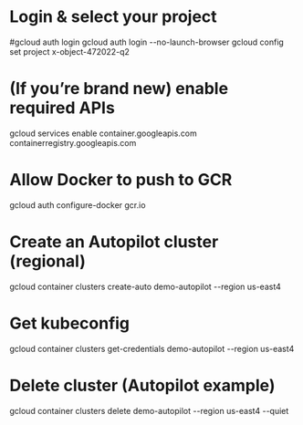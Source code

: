 # Login & select your project
#gcloud auth login
gcloud auth login --no-launch-browser
gcloud config set project x-object-472022-q2


# (If you’re brand new) enable required APIs
gcloud services enable container.googleapis.com containerregistry.googleapis.com

# Allow Docker to push to GCR
gcloud auth configure-docker gcr.io

# Create an Autopilot cluster (regional)
gcloud container clusters create-auto demo-autopilot --region us-east4

# Get kubeconfig
gcloud container clusters get-credentials demo-autopilot --region us-east4


# Delete cluster (Autopilot example)
gcloud container clusters delete demo-autopilot --region us-east4 --quiet

